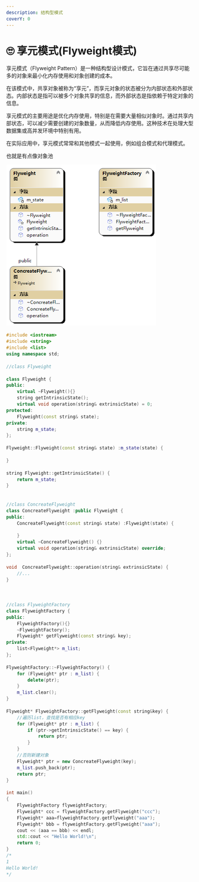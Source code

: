 ```yaml
---
description: 结构型模式
coverY: 0
---
```


# 🙄 享元模式(Flyweight模式)

享元模式（Flyweight Pattern）是一种结构型设计模式，它旨在通过共享尽可能多的对象来最小化内存使用和对象创建的成本。

在该模式中，共享对象被称为“享元”，而享元对象的状态被分为内部状态和外部状态。内部状态是指可以被多个对象共享的信息，而外部状态是指依赖于特定对象的信息。

享元模式的主要用途是优化内存使用，特别是在需要大量相似对象时。通过共享内部状态，可以减少需要创建的对象数量，从而降低内存使用。这种技术在处理大型数据集或高并发环境中特别有用。

在实际应用中，享元模式常常和其他模式一起使用，例如组合模式和代理模式。

也就是有点像对象池

![享元模式](../../.gitbook/assets/ClassDiagram.png)

```cpp
#include <iostream>
#include <string>
#include <list>
using namespace std;

//class Flyweight

class Flyweight {
public:
    virtual ~Flyweight(){}
    string getIntrinsicState();
    virtual void operation(string& extrinsicState) = 0;
protected:
    Flyweight(const string& state);
private:
    string m_state;
};

Flyweight::Flyweight(const string& state) :m_state(state) {

}

string Flyweight::getIntrinsicState() {
    return m_state;
}


//class ConcreateFlyweight
class ConcreateFlyweight :public Flyweight {
public:
    ConcreateFlyweight(const string& state) :Flyweight(state) {

    }
    virtual ~ConcreateFlyweight() {}
    virtual void operation(string& extrinsicState) override;
};

void  ConcreateFlyweight::operation(string& extrinsicState) {
    //...
}



//class FlyweightFactory
class FlyweightFactory {
public:
    FlyweightFactory(){}
    ~FlyweightFactory();
    Flyweight* getFlyweight(const string& key);
private:
    list<Flyweight*> m_list;
};

FlyweightFactory::~FlyweightFactory() {
    for (Flyweight* ptr : m_list) {
        delete(ptr);
    }
    m_list.clear();
}

Flyweight* FlyweightFactory::getFlyweight(const string&key) {
    //遍历list，查找是否有相应key
    for (Flyweight* ptr : m_list) {
        if (ptr->getIntrinsicState() == key) {
            return ptr;
        }
    }
    //否则新建对象
    Flyweight* ptr = new ConcreateFlyweight(key);
    m_list.push_back(ptr);
    return ptr;
}

int main()
{
    FlyweightFactory flyweightFactory;
    Flyweight* ccc = flyweightFactory.getFlyweight("ccc");
    Flyweight* aaa=flyweightFactory.getFlyweight("aaa");
    Flyweight* bbb = flyweightFactory.getFlyweight("aaa");
    cout << (aaa == bbb) << endl;
    std::cout << "Hello World!\n";
    return 0;
}
/*
1
Hello World!
*/
```